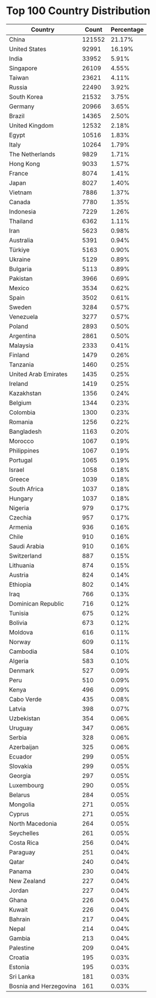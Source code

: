 # Top 100 Country Distribution
| Country | Count | Percentage |
|----|----|----|
| China | 121552 | 21.17% |
| United States | 92991 | 16.19% |
| India | 33952 | 5.91% |
| Singapore | 26109 | 4.55% |
| Taiwan | 23621 | 4.11% |
| Russia | 22490 | 3.92% |
| South Korea | 21532 | 3.75% |
| Germany | 20966 | 3.65% |
| Brazil | 14365 | 2.50% |
| United Kingdom | 12532 | 2.18% |
| Egypt | 10516 | 1.83% |
| Italy | 10264 | 1.79% |
| The Netherlands | 9829 | 1.71% |
| Hong Kong | 9033 | 1.57% |
| France | 8074 | 1.41% |
| Japan | 8027 | 1.40% |
| Vietnam | 7886 | 1.37% |
| Canada | 7780 | 1.35% |
| Indonesia | 7229 | 1.26% |
| Thailand | 6362 | 1.11% |
| Iran | 5623 | 0.98% |
| Australia | 5391 | 0.94% |
| Türkiye | 5163 | 0.90% |
| Ukraine | 5129 | 0.89% |
| Bulgaria | 5113 | 0.89% |
| Pakistan | 3966 | 0.69% |
| Mexico | 3534 | 0.62% |
| Spain | 3502 | 0.61% |
| Sweden | 3284 | 0.57% |
| Venezuela | 3277 | 0.57% |
| Poland | 2893 | 0.50% |
| Argentina | 2861 | 0.50% |
| Malaysia | 2333 | 0.41% |
| Finland | 1479 | 0.26% |
| Tanzania | 1460 | 0.25% |
| United Arab Emirates | 1435 | 0.25% |
| Ireland | 1419 | 0.25% |
| Kazakhstan | 1356 | 0.24% |
| Belgium | 1344 | 0.23% |
| Colombia | 1300 | 0.23% |
| Romania | 1256 | 0.22% |
| Bangladesh | 1163 | 0.20% |
| Morocco | 1067 | 0.19% |
| Philippines | 1067 | 0.19% |
| Portugal | 1065 | 0.19% |
| Israel | 1058 | 0.18% |
| Greece | 1039 | 0.18% |
| South Africa | 1037 | 0.18% |
| Hungary | 1037 | 0.18% |
| Nigeria | 979 | 0.17% |
| Czechia | 957 | 0.17% |
| Armenia | 936 | 0.16% |
| Chile | 910 | 0.16% |
| Saudi Arabia | 910 | 0.16% |
| Switzerland | 887 | 0.15% |
| Lithuania | 874 | 0.15% |
| Austria | 824 | 0.14% |
| Ethiopia | 802 | 0.14% |
| Iraq | 766 | 0.13% |
| Dominican Republic | 716 | 0.12% |
| Tunisia | 675 | 0.12% |
| Bolivia | 673 | 0.12% |
| Moldova | 616 | 0.11% |
| Norway | 609 | 0.11% |
| Cambodia | 584 | 0.10% |
| Algeria | 583 | 0.10% |
| Denmark | 527 | 0.09% |
| Peru | 510 | 0.09% |
| Kenya | 496 | 0.09% |
| Cabo Verde | 435 | 0.08% |
| Latvia | 398 | 0.07% |
| Uzbekistan | 354 | 0.06% |
| Uruguay | 347 | 0.06% |
| Serbia | 328 | 0.06% |
| Azerbaijan | 325 | 0.06% |
| Ecuador | 299 | 0.05% |
| Slovakia | 299 | 0.05% |
| Georgia | 297 | 0.05% |
| Luxembourg | 290 | 0.05% |
| Belarus | 284 | 0.05% |
| Mongolia | 271 | 0.05% |
| Cyprus | 271 | 0.05% |
| North Macedonia | 264 | 0.05% |
| Seychelles | 261 | 0.05% |
| Costa Rica | 256 | 0.04% |
| Paraguay | 251 | 0.04% |
| Qatar | 240 | 0.04% |
| Panama | 230 | 0.04% |
| New Zealand | 227 | 0.04% |
| Jordan | 227 | 0.04% |
| Ghana | 226 | 0.04% |
| Kuwait | 226 | 0.04% |
| Bahrain | 217 | 0.04% |
| Nepal | 214 | 0.04% |
| Gambia | 213 | 0.04% |
| Palestine | 209 | 0.04% |
| Croatia | 195 | 0.03% |
| Estonia | 195 | 0.03% |
| Sri Lanka | 181 | 0.03% |
| Bosnia and Herzegovina | 161 | 0.03% |
